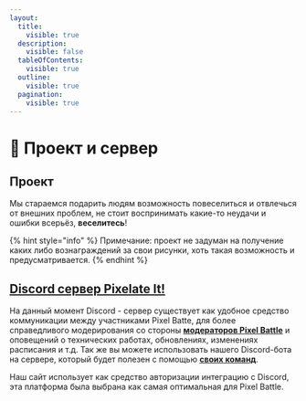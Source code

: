 ```yaml
---
layout:
  title:
    visible: true
  description:
    visible: false
  tableOfContents:
    visible: true
  outline:
    visible: true
  pagination:
    visible: true
---
```


# 📌 Проект и сервер

## Проект

Мы стараемся подарить людям возможность повеселиться и отвлечься от внешних проблем, не стоит воспринимать какие-то неудачи и ошибки всерьёз, **веселитесь**!

{% hint style="info" %}
Примечание: проект не задуман на получение каких либо вознаграждений за свои рисунки, хоть такая возможность и предусматривается.
{% endhint %}

## [Discord сервер Pixelate It!](https://discord.gg/XBPyGUv3DT)

На данный момент Discord - сервер существует как удобное средство коммуникации между участниками Pixel Batte, для более справедливого модерирования со стороны [**модераторов Pixel Battle**](moderators.md#main) и оповещений о технических работах, обновлениях, изменениях расписания и т.д. Так же вы можете использовать нашего Discord-бота на сервере, который будет полезен с помощью [**своих команд**](bot-pixelbattle/#commands).

Наш сайт использует как средство авторизации интеграцию с Discord, эта платформа была выбрана как самая оптимальная для Pixel Battle.
